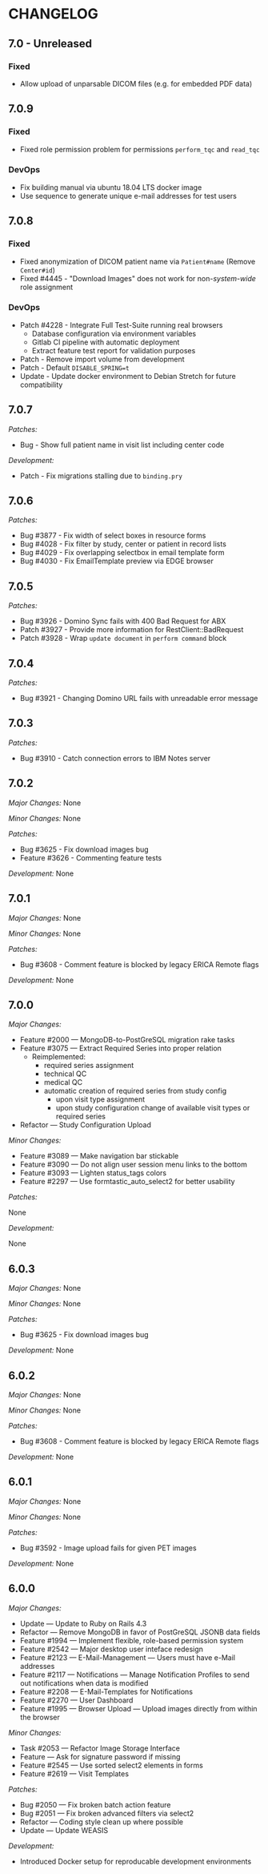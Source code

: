 # CHANGELOG

## 7.0 - Unreleased

### Fixed

* <ERICA-6> Allow upload of unparsable DICOM files (e.g. for embedded PDF data)

## 7.0.9

### Fixed

* <ERICA-2> Fixed role permission problem for permissions `perform_tqc` and `read_tqc`

### DevOps

* Fix building manual via ubuntu 18.04 LTS docker image
* Use sequence to generate unique e-mail addresses for test users

## 7.0.8

### Fixed

* Fixed anonymization of DICOM patient name via `Patient#name` (Remove `Center#id`)
* Fixed #4445 - "Download Images" does not work for non-*system-wide* role assignment

### DevOps

* Patch #4228 - Integrate Full Test-Suite running real browsers
  * Database configuration via environment variables
  * Gitlab CI pipeline with automatic deployment
  * Extract feature test report for validation purposes
* Patch - Remove import volume from development
* Patch - Default `DISABLE_SPRING=t`
* Update - Update docker environment to Debian Stretch for future compatibility

## 7.0.7

*Patches:*

* Bug - Show full patient name in visit list including center code

*Development:*

* Patch - Fix migrations stalling due to `binding.pry`

## 7.0.6

*Patches:*

* Bug #3877 - Fix width of select boxes in resource forms
* Bug #4028 - Fix filter by study, center or patient in record lists
* Bug #4029 - Fix overlapping selectbox in email template form
* Bug #4030 - Fix EmailTemplate preview via EDGE browser

## 7.0.5

*Patches:*

* Bug #3926 - Domino Sync fails with 400 Bad Request for ABX
* Patch #3927 - Provide more information for RestClient::BadRequest
* Patch #3928 - Wrap `update document` in `perform command` block

## 7.0.4

*Patches:*

* Bug #3921 - Changing Domino URL fails with unreadable error message

## 7.0.3

*Patches:*

* Bug #3910 - Catch connection errors to IBM Notes server

## 7.0.2

*Major Changes:* None

*Minor Changes:* None

*Patches:*

* Bug #3625 - Fix download images bug
* Feature #3626 - Commenting feature tests

*Development:* None

## 7.0.1

*Major Changes:* None

*Minor Changes:* None

*Patches:*

* Bug #3608 - Comment feature is blocked by legacy ERICA Remote flags

*Development:* None

## 7.0.0

*Major Changes:*

* Feature #2000 — MongoDB-to-PostGreSQL migration rake tasks
* Feature #3075 — Extract Required Series into proper relation
    * Reimplemented:
	    * required series assignment
        * technical QC
        * medical QC
        * automatic creation of required series from study config
            * upon visit type assignment
            * upon study configuration change of available visit types or required series
* Refactor — Study Configuration Upload

*Minor Changes:*

* Feature #3089 — Make navigation bar stickable
* Feature #3090 — Do not align user session menu links to the bottom
* Feature #3093 — Lighten status_tags colors
* Feature #2297 — Use formtastic_auto_select2 for better usability

*Patches:*

None

*Development:*

None

## 6.0.3

*Major Changes:* None

*Minor Changes:* None

*Patches:*

* Bug #3625 - Fix download images bug

*Development:* None

## 6.0.2

*Major Changes:* None

*Minor Changes:* None

*Patches:*

* Bug #3608 - Comment feature is blocked by legacy ERICA Remote flags

*Development:* None

## 6.0.1

*Major Changes:* None

*Minor Changes:* None

*Patches:*

* Bug #3592 - Image upload fails for given PET images

*Development:* None

## 6.0.0

*Major Changes:*

* Update — Update to Ruby on Rails 4.3
* Refactor — Remove MongoDB in favor of PostGreSQL JSONB data fields
* Feature #1994 — Implement flexible, role-based permission system
* Feature #2542 — Major desktop user inteface redesign
* Feature #2123 — E-Mail-Management — Users must have e-Mail addresses
* Feature #2117 — Notifications — Manage Notification Profiles to send out notifications when data is modified
* Feature #2208 — E-Mail-Templates for Notifications
* Feature #2270 — User Dashboard
* Feature #1995 — Browser Upload — Upload images directly from within the browser

*Minor Changes:*

* Task #2053 — Refactor Image Storage Interface
* Feature — Ask for signature password if missing
* Feature #2545 — Use sorted select2 elements in forms
* Feature #2619 — Visit Templates

*Patches:*

* Bug #2050 — Fix broken batch action feature
* Bug #2051 — Fix broken advanced filters via select2
* Refactor — Coding style clean up where possible
* Update — Update WEASIS

*Development:*

* Introduced Docker setup for reproducable development environments
